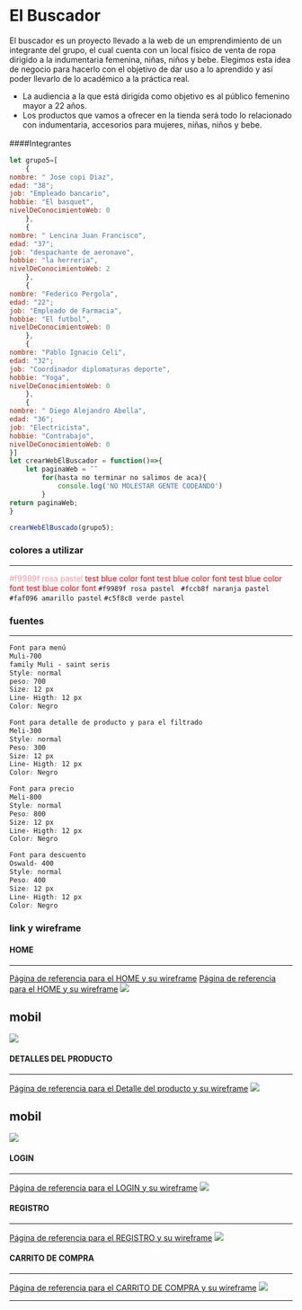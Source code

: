 # El Buscador
El buscador es un proyecto llevado a la web de un emprendimiento de un integrante del grupo, el cual cuenta con un local físico de venta de ropa dirigido a la indumentaria femenina, niñas, niños y bebe.
Elegimos esta idea de negocio para hacerlo con el objetivo de dar uso a lo aprendido y así poder llevarlo de lo académico a la práctica real.
- La audiencia a la que está dirigida como objetivo es al público femenino mayor a 22 años.
- Los productos que vamos a ofrecer en la tienda será todo lo relacionado con indumentaria, accesorios para mujeres, niñas, niños y bebe.

####Integrantes 　

```javascript
let grupo5=[
	{
nombre: " Jose copi Diaz",
edad: "38";
job: "Empleado bancario",
hobbie: "El basquet",
nivelDeConocimientoWeb: 0
	},
	{
nombre: " Lencina Juan Francisco",
edad: "37";
job: "despachante de aeronave",
hobbie: "la herreria",
nivelDeConocimientoWeb: 2
	},
	{
nombre: "Federico Pergola",
edad: "22";
job: "Empleado de Farmacia",
hobbie: "El futbol",
nivelDeConocimientoWeb: 0
	},
	{
nombre: "Pablo Ignacio Celi",
edad: "32";
job: "Coordinador diplomaturas deporte",
hobbie: "Yoga",
nivelDeConocimientoWeb: 0
	},
	{
nombre: " Diego Alejandro Abella",
edad: "36";
job: "Electricista",
hobbie: "Contrabajo",
nivelDeConocimientoWeb: 0
}]
let crearWebElBuscador = function()=>{
	let paginaWeb = ¨¨
		for(hasta no terminar no salimos de aca){
			console.log('NO MOLESTAR GENTE CODEANDO')
		}
return paginaWeb;
}

crearWebElBuscado(grupo5);


```
### colores a utilizar

------------
<font color='#f9989f'>#f9989f rosa pastel</font>
<font color='red'>test blue color font</font>
<font color='red'>test blue color font</font>
<font color='red'>test blue color font</font>
<font color='red'>test blue color font</font>
`#f9989f rosa pastel `
`#fccb8f naranja pastel`
`#faf096 amarillo pastel`
`#c5f8c8 verde pastel`

### fuentes
------------
```css
Font para menú
Muli-700
family Muli - saint seris
Style: normal
peso: 700
Size: 12 px
Line- Higth: 12 px
Color: Negro

Font para detalle de producto y para el filtrado
Meli-300
Style: normal
Peso: 300
Size: 12 px
Line- Higth: 12 px
Color: Negro

Font para precio
Meli-800
Style: normal
Peso: 800
Size: 12 px
Line- Higth: 12 px
Color: Negro

Font para descuento
Oswald- 400
Style: normal
Peso: 400
Size: 12 px
Line- Higth: 12 px
Color: Negro
```
### link y wireframe
#### HOME

------------
[Página de referencia para el HOME y su wireframe](https://www.wanama.com/ "Wanama") 
[Página de referencia para el HOME y su wireframe](https://www.cheeky.com.ar// "Cheeky") 
![](https://github.com/LencinaJuanFrancisco/grupo-5-elBuscador/blob/master/public/img/wireframe/3-2homepage-pc.png)

mobil
------------
![](https://github.com/LencinaJuanFrancisco/grupo-5-elBuscador/blob/master/public/img/wireframe/3-1homepage-mobile.png
)

#### DETALLES DEL PRODUCTO

------------
[Página de referencia para el Detalle del producto y su wireframe](https://littleakiabara.com/mantas/5866-109784.html#/192-talla-_un "LITTLE AKIABARA")
![](https://github.com/LencinaJuanFrancisco/grupo-5-elBuscador/blob/master/public/img/wireframe/1-1-detalle-del-producto-vista-web.png)

mobil
------------
![](https://github.com/LencinaJuanFrancisco/grupo-5-elBuscador/blob/master/public/img/wireframe/1-2-detalle-del-producto-vista-movil.png)

#### LOGIN

------------
[Página de referencia para el LOGIN y su wireframe](http://localhost/ "link title")
![](https://pandao.github.io/editor.md/images/logos/editormd-logo-180x180.png)

#### REGISTRO

------------

[Página de referencia para el REGISTRO y su wireframe](https://secure.dafiti.com.ar/customer/account/login/ "DAFITI")
![](https://github.com/LencinaJuanFrancisco/grupo-5-elBuscador/blob/master/public/img/wireframe/registro.png)

#### CARRITO DE COMPRA

------------
[Página de referencia para el CARRITO DE COMPRA y su wireframe](https://www.dexter.com.ar/carrito "DEXTER")
![](https://github.com/LencinaJuanFrancisco/grupo-5-elBuscador/blob/master/public/img/wireframe/2-1-Carrito-de-compra.png)

------------
